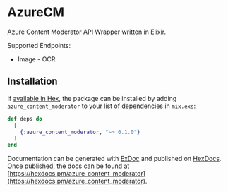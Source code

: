 # AzureCM
Azure Content Moderator API Wrapper written in Elixir.

Supported Endpoints: 
- Image - OCR

## Installation

If [available in Hex](https://hex.pm/docs/publish), the package can be installed
by adding `azure_content_moderator` to your list of dependencies in `mix.exs`:

```elixir
def deps do
  [
    {:azure_content_moderator, "~> 0.1.0"}
  ]
end
```

Documentation can be generated with [ExDoc](https://github.com/elixir-lang/ex_doc)
and published on [HexDocs](https://hexdocs.pm). Once published, the docs can
be found at [https://hexdocs.pm/azure_content_moderator](https://hexdocs.pm/azure_content_moderator).

